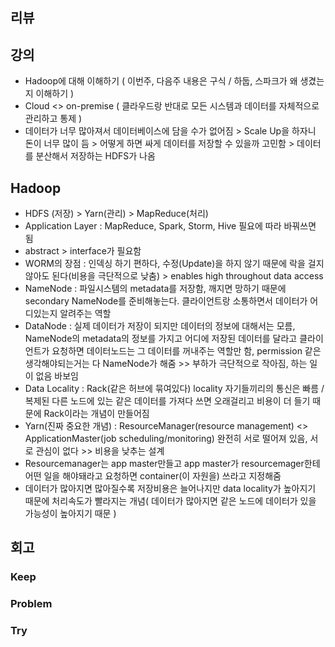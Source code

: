## 리뷰

## 강의
- Hadoop에 대해 이해하기 ( 이번주, 다음주 내용은 구식 / 하둡, 스파크가 왜 생겼는지 이해하기 )
- Cloud <> on-premise ( 클라우드랑 반대로 모든 시스템과 데이터를 자체적으로 관리하고 통제 )
- 데이터가 너무 많아져서 데이터베이스에 담을 수가 없어짐 > Scale Up을 하자니 돈이 너무 많이 듬 > 어떻게 하면 싸게 데이터를 저장할 수 있을까 고민함 > 데이터를 분산해서 저장하는 HDFS가 나옴

## Hadoop
- HDFS (저장) > Yarn(관리) > MapReduce(처리)
- Application Layer : MapReduce, Spark, Storm, Hive 필요에 따라 바꿔쓰면 됨
- abstract > interface가 필요함
- WORM의 장점 : 인덱싱 하기 편하다, 수정(Update)을 하지 않기 때문에 락을 걸지 않아도 된다(비용을 극단적으로 낮춤) > enables high throughout data access
- NameNode : 파일시스템의 metadata를 저장함, 깨지면 망하기 때문에 secondary NameNode를 준비해놓는다. 클라이언트랑 소통하면서 데이터가 어디있는지 알려주는 역할
- DataNode : 실제 데이터가 저장이 되지만 데이터의 정보에 대해서는 모름, NameNode의 metadata의 정보를 가지고 어디에 저장된 데이터를 달라고 클라이언트가 요청하면 데이터노드는 그 데이터를 꺼내주는 역할만 함, permission 같은 생각해야되는거는 다 NameNode가 해줌 >> 부하가 극단적으로 작아짐, 하는 일이 없음 바보임
- Data Locality : Rack(같은 허브에 묶여있다) locality 자기들끼리의 통신은 빠름 / 복제된 다른 노드에 있는 같은 데이터를 가져다 쓰면 오래걸리고 비용이 더 들기 때문에 Rack이라는 개념이 만들어짐
- Yarn(진짜 중요한 개념) : ResourceManager(resource management) <> ApplicationMaster(job scheduling/monitoring) 완전히 서로 떨어져 있음, 서로 관심이 없다 >> 비용을 낮추는 설계
- Resourcemanager는 app master만들고 app master가 resourcemager한테 어떤 일을 해야돼라고 요청하면 container(이 자원을) 쓰라고 지정해줌
- 데이터가 많아지면 많아질수록 저장비용은 늘어나지만 data locality가 높아지기 때문에 처리속도가 빨라지는 개념( 데이터가 많아지면 같은 노드에 데이터가 있을 가능성이 높아지기 때문 )


## 회고
  
### Keep


### Problem


### Try

